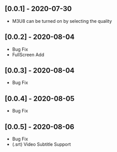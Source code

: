 ## [0.0.1] - 2020-07-30

* M3U8 can be turned on by selecting the quality

## [0.0.2] - 2020-08-04

* Bug Fix
* FullScreen Add

## [0.0.3] - 2020-08-04

* Bug Fix

## [0.0.4] - 2020-08-05

* Bug Fix

## [0.0.5] - 2020-08-06

* Bug Fix
* (.srt) Video Subtitle Support
